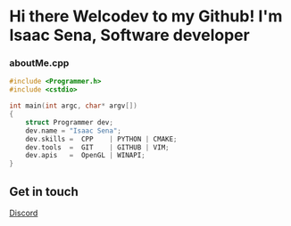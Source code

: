 # Hi there Welcodev to my Github! I'm Isaac Sena, Software developer

### aboutMe.cpp
```c++
#include <Programmer.h>
#include <cstdio>

int main(int argc, char* argv[])
{
    struct Programmer dev;
    dev.name = "Isaac Sena";
    dev.skills =  CPP    | PYTHON | CMAKE;
    dev.tools  =  GIT    | GITHUB | VIM;
    dev.apis   =  OpenGL | WINAPI; 
}
```

## Get in touch
[Discord](discord.com/users/0934)
